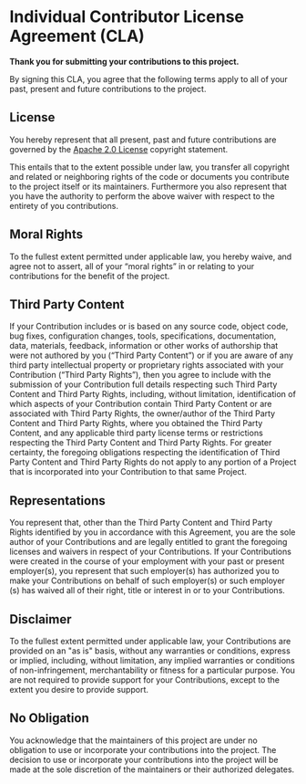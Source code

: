 # Individual Contributor License Agreement (CLA)

**Thank you for submitting your contributions to this project.**

By signing this CLA, you agree that the following terms apply to all of your
past, present and future contributions to the project.

## License

You hereby represent that all present, past and future contributions are
governed by the [Apache 2.0 License](http://www.apache.org/licenses/LICENSE-2.0)
copyright statement.

This entails that to the extent possible under law, you transfer all copyright
and related or neighboring rights of the code or documents you contribute to the
project itself or its maintainers. Furthermore you also represent that you have
the authority to perform the above waiver with respect to the entirety of you
contributions.

## Moral Rights

To the fullest extent permitted under applicable law, you hereby waive, and
agree not to assert, all of your “moral rights” in or relating to your
contributions for the benefit of the project.

## Third Party Content

If your Contribution includes or is based on any source code, object code, bug
fixes, configuration changes, tools, specifications, documentation, data,
materials, feedback, information or other works of authorship that were not
authored by you (“Third Party Content”) or if you are aware of any third party
intellectual property or proprietary rights associated with your Contribution
(“Third Party Rights”), then you agree to include with the submission of your
Contribution full details respecting such Third Party Content and Third Party
Rights, including, without limitation, identification of which aspects of your
Contribution contain Third Party Content or are associated with Third Party
Rights, the owner/author of the Third Party Content and Third Party Rights,
where you obtained the Third Party Content, and any applicable third party
license terms or restrictions respecting the Third Party Content and Third Party
Rights. For greater certainty, the foregoing obligations respecting the
identification of Third Party Content and Third Party Rights do not apply to any
portion of a Project that is incorporated into your Contribution to that same
Project.

## Representations

You represent that, other than the Third Party Content and Third Party Rights
identified by you in accordance with this Agreement, you are the sole author of
your Contributions and are legally entitled to grant the foregoing licenses and
waivers in respect of your Contributions. If your Contributions were created in
the course of your employment with your past or present employer(s), you
represent that such employer(s) has authorized you to make your Contributions on
behalf of such employer(s) or such employer (s) has waived all of their right,
title or interest in or to your Contributions.

## Disclaimer

To the fullest extent permitted under applicable law, your Contributions are
provided on an "as is" basis, without any warranties or conditions, express or
implied, including, without limitation, any implied warranties or conditions of
non-infringement, merchantability or fitness for a particular purpose. You are
not required to provide support for your Contributions, except to the extent you
desire to provide support.

## No Obligation

You acknowledge that the maintainers of this project are under no obligation to
use or incorporate your contributions into the project. The decision to use or
incorporate your contributions into the project will be made at the sole
discretion of the maintainers or their authorized delegates.